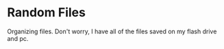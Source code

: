 # Random Files
Organizing files. Don't worry, I have all of the files saved on my flash drive and pc.
